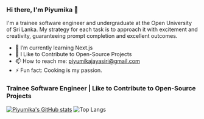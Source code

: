 ### Hi there, I'm Piyumika 👋

I'm a trainee software engineer and undergraduate at the Open University of Sri Lanka. My strategy for each task is to approach it with excitement and creativity, guaranteeing prompt completion and excellent outcomes.

- 🌱 I’m currently learning Next.js
- 👯 I Like to Contribute to Open-Source Projects
- 📫 How to reach me: piyumikajayasiri@gmail.com
- ⚡ Fun fact: Cooking is my passion.

### Trainee Software Engineer | Like to Contribute to Open-Source Projects
  [![Piyumika's GitHub stats](https://github-readme-stats.vercel.app/api?username=PiyumikaJayasiri&show_icons=true&theme=dark)](https://github.com/PiyumikaJayasiri/github-readme-stats) ![Top Langs](https://github-readme-stats.vercel.app/api/top-langs/?username=PiyumikaJayasiri&langs_count=8&theme=dark&show_icons=true)

